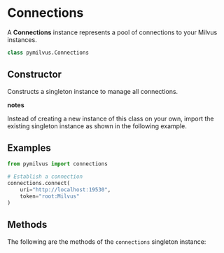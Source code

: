 # Connections

A **Connections** instance represents a pool of connections to your Milvus instances.

```python
class pymilvus.Connections
```

## Constructor

Constructs a singleton instance to manage all connections. 

<div class="admonition note">

<p><b>notes</b></p>

<p>Instead of creating a new instance of this class on your own, import the existing singleton instance as shown in the following example.</p>

</div>

## Examples

```python
from pymilvus import connections    

# Establish a connection
connections.connect(
    uri="http://localhost:19530", 
    token="root:Milvus"
)  
```

## Methods

The following are the methods of the `connections` singleton instance:

<DocCardList />